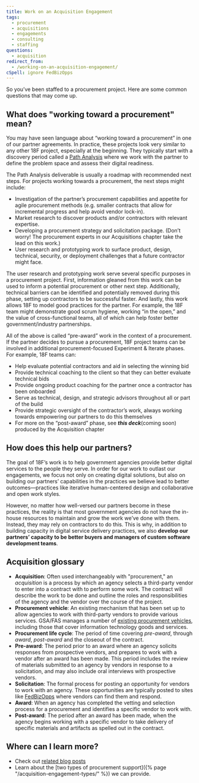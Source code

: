 ```yaml
---
title: Work on an Acquisition Engagement
tags:
  - procurement
  - acquisitions
  - engagements
  - consulting
  - staffing
questions:
  - acquisition
redirect_from:
  - /working-on-an-acquisition-engagement/
cSpell: ignore FedBizOpps
---
```


So you’ve been staffed to a procurement project. Here are some common questions
that may come up.

## What does "working toward a procurement" mean?

You may have seen language about “working toward a procurement” in one of our
partner agreements. In practice, these projects look very similar to any other
18F project, especially at the beginning. They typically start with a discovery
period called a [Path Analysis](https://github.com/18F/path-analysis) where we
work with the partner to define the problem space and assess their digital
readiness.

The Path Analysis deliverable is usually a roadmap with recommended next steps.
For projects working towards a procurement, the next steps might include:

- Investigation of the partner’s procurement capabilities and appetite for agile
  procurement methods (e.g. smaller contracts that allow for incremental
  progress and help avoid vendor lock-in).
- Market research to discover products and/or contractors with relevant
  expertise.
- Developing a procurement strategy and solicitation package. (Don’t worry! The
  procurement experts in our Acquisitions chapter take the lead on this work.)
- User research and prototyping work to surface product, design, technical,
  security, or deployment challenges that a future contractor might face.

The user research and prototyping work serve several specific purposes in a
procurement project. First, information gleaned from this work can be used to
inform a potential procurement or other next step. Additionally, technical
barriers can be identified and potentially removed during this phase, setting up
contractors to be successful faster. And lastly, this work allows 18F to model
good practices for the partner. For example, the 18F team might demonstrate good
scrum hygiene, working “in the open,” and the value of cross-functional teams,
all of which can help foster better government/industry partnerships.

All of the above is called “pre-award” work in the context of a procurement. If
the partner decides to pursue a procurement, 18F project teams can be involved
in additional procurement-focused Experiment & Iterate phases. For example, 18F
teams can:

- Help evaluate potential contractors and aid in selecting the winning bid
- Provide technical coaching to the client so that they can better evaluate
  technical bids
- Provide ongoing product coaching for the partner once a contractor has been
  onboarded
- Serve as technical, design, and strategic advisors throughout all or part of
  the build
- Provide strategic oversight of the contractor’s work, always working towards
  empowering our partners to do this themselves
- For more on the “post-award” phase, see **_this deck_**(coming soon) produced
  by the Acquisition chapter

## How does this help our partners?

The goal of 18F’s work is to help government agencies provide better digital
services to the people they serve. In order for our work to outlast our
engagements, we focus not only on creating digital solutions, but also on
building our partners’ capabilities in the practices we believe lead to better
outcomes—practices like iterative human-centered design and collaborative and
open work styles.

However, no matter how well-versed our partners become in these practices, the
reality is that most government agencies do not have the in-house resources to
maintain and grow the work we’ve done with them. Instead, they may rely on
contractors to do this. This is why, in addition to building capacity in digital
service delivery practices, we also **develop our partners’ capacity to be
better buyers and managers of custom software development teams**.

## Acquisition glossary

- **Acquisition**: Often used interchangeably with "procurement," an
  _acquisition_ is a process by which an agency selects a third-party vendor to
  enter into a contract with to perform some work. The contract will describe
  the work to be done and outline the roles and responsibilities of the agency
  and the vendor over the course of the project.
- **Procurement vehicle**: An existing mechanism that has been set up to allow
  agencies to work with third-party vendors to provide various services. GSA/FAS
  manages a number of
  [existing procurement vehicles](https://www.gsa.gov/buying-selling/purchasing-programs/gsa-schedules/list-of-gsa-schedules),
  including those that cover information technology goods and services.
- **Procurement life cycle**: The period of time covering _pre-award_, through
  _award_, _post-award_ and the closeout of the contract.
- **Pre-award**: The period prior to an award where an agency solicits responses
  from prospective vendors, and prepares to work with a vendor after an award
  has been made. This period includes the review of materials submitted to an
  agency by vendors in response to a solicitation, and may also include oral
  interviews with prospective vendors.
- **Solicitation**: The formal process for posting an opportunity for vendors to
  work with an agency. These opportunities are typically posted to sites like
  [FedBizOpps](https://www.fbo.gov/) where vendors can find them and respond.
- **Award**: When an agency has completed the vetting and selection process for
  a procurement and identifies a specific vendor to work with.
- **Post-award**: The period after an award has been made, when the agency
  begins working with a specific vendor to take delivery of specific materials
  and artifacts as spelled out in the contract.

## Where can I learn more?

- Check out [related blog posts](https://18f.gsa.gov/tags/procurement/)
- Learn about the [two types of procurement
  support]({% page "/acquisition-engagement-types/" %}) we can provide.
